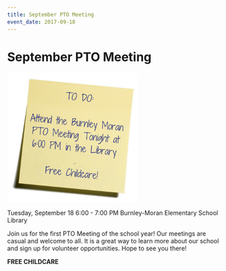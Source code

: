 ```yaml
---
title: September PTO Meeting
event_date: 2017-09-18
---
```


# September PTO Meeting

<img src="/uploads/ptotodolist.png" width="300" alt="Image of to do list">

Tuesday, September 18
6:00 - 7:00 PM
Burnley-Moran Elementary School Library

Join us for the first PTO Meeting of the school year! Our meetings are casual and welcome to all.  It is a great way to learn more about our school and sign up for volunteer opportunities. Hope to see you there!

**FREE CHILDCARE**
